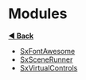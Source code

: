 # Modules

**[◀️ Back](../readme.md)**

- [SxFontAwesome](./SxFontAwesome/readme.md)
- [SxSceneRunner](./SxSceneRunner/SxSceneRunner.md)
- [SxVirtualControls](./SxVirtualControls/readme.md)
